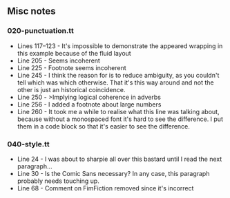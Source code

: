 Misc notes
----------

### 020-punctuation.tt

* Lines 117–123 - It's impossible to demonstrate the appeared wrapping in this example because of the fluid layout
* Line 205 - Seems incoherent
* Line 225 - Footnote seems incoherent
* Line 245 - I think the reason for is to reduce ambiguity, as you couldn't tell which was which otherwise. That it's this way around and not the other is just an historical coincidence.
* Line 250 - >Implying logical coherence in adverbs
* Line 256 - I added a footnote about large numbers
* Line 260 - It took me a while to realise what this line was talking about, because without a monospaced font it's hard to see the difference. I put them in a code block so that it's easier to see the difference.

### 040-style.tt

* Line 24 - I was about to sharpie all over this bastard until I read the next paragraph...
* Line 30 - Is the Comic Sans necessary? In any case, this paragraph probably needs touching up.
* Line 68 - Comment on FimFiction removed since it's incorrect